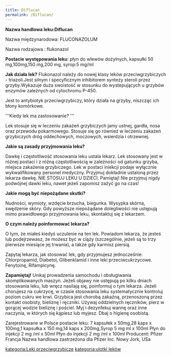 ```yaml
---
title: Diflucan
permalink: /Diflucan/
---
```


**Nazwa handlowa leku:Diflucan**

Nazwa międzynarodowa: FLUCONAZOLUM

Nazwa rodzajowa : flukonazol

**Postacie występowania leku**: płyn do wlewów dożylnych, kapsułki 50 mg,100mg,150 mg,200 mg, syrop:5 mg/ml

**Jak działa lek?** Flukonazol należy do nowej klasy leków przeciwgrzybiczych - triazoli.Jest silnym i specyficznym inhibitorem syntezy steroli przez grzyby.Wykazuje duża swoistość w stosunku do wystepujących u grzybów enzymów zależnych od cytochromu P-450.

Jest to antybiotyk przeciwgrzybiczy, który działa na grzyby, niszcząc ich błony komórkowe.

'''Kiedy lek ma zastosowanie? '''

Lek stosuje się w leczeniu zakażeń grzybiczych jamy ustnej, gardła, nosa oraz przewodu pokarmowego. Stosuje się go również w leczeniu zakażeń grzybiczych dróg oddechowych, moczowych, wsierdzia i otrzewnej.

**Jakie są zasady przyjmowania leku?**

Dawkę i częstotliwość stosowania leku ustala lekarz. Lek stosowany jest w różnej postaci i z różną częstotliwością w zależności od gatunku grzyba, miejsca zakażenia grzybiczego. Lek w postaci iniekcji podaje wyłącznie wykwalifikowany personel medyczny. Przyjmuj dokładnie ustaloną przez lekarza dawkę. NIE STOSUJ LEKU U DZIECI. Pamiętaj! Nie przyjmuj nigdy podwójnej dawki leku, nawet jeżeli zapomisz zażyć go na czas!

**Jakie mogą być niepożądane skutki?**

Nudności, wymioty, wzdęcie brzucha, biegunka. Wysypka skórna, swędzenie skóry. Gdy powyższe niepożądane dolegliwości nie ustępują mimo prawidłowego przyjmowania leku, skontaktuj się z lekarzem.

**O czym należy poinformować lekarza?**

O tym, że miałeś kiedyś uczulenie na ten lek. Powiadom lekarza, że jesteś lub podejrzewasz, że możesz być w ciąży (szczególnie, jeżeli są to trzy pierwsze miesiące jej trwania), a także gdy karmisz piersią.

Zapytaj lekarza, jak stosować lek, gdy przyjmujesz jednocześnie: Chlorpropamid, Diabetol, Glibenklamid i inne leki przeciwcukrzycowe. Fenytoinę, Rifampicynę.

**Zapamiętaj!** Unikaj prowadzenia samochodu i obsługiwania skomplikowanych maszyn. Jeżeli objawy nie ustępują po kilku dniach stosowania leku, lub wręcz nasilają się, poinformuj o tym lekarza. Jeżeli chorujesz na cukrzycę, w czasie stosowania leku systematycznie kontroluj poziom cukru we krwi. Grzybica jest chorobą zakaźną, przenoszoną przez kontakt osobisty, bieliznę i ręczniki. Używaj oddzielnych ręczników, pierz w gorącej wodzie bieliznę i pościel. Myj i dezynfekuj wannę oraz inne naczynia, w których się kąpiesz lub myjesz. Dbaj o higienę osobistą.

Zarejestrowane w Polsce postacie leku: 7 kapsułek x 50mg,28 kaps x 100mg,1 kapsułka x 150 mg,14 kaps x 200mg,Syrop 5 mg ml x 100ml Płyn do injekcji 2 mg /ml x 50ml Płyn do injekcji 2 mg /ml x 100ml Producent: Pfizer Francja Nazwa handlowa zastrzeżona dla Pfizer Inc. Nowy Jork, USa

[kategoria:Leki przeciwgrzybicze](/atopedia/kategoria:Leki_przeciwgrzybicze "wikilink") [kategoria:ulotki leków](/atopedia/kategoria:ulotki_leków "wikilink")